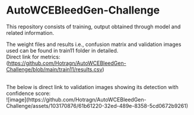 # AutoWCEBleedGen-Challenge
This repository consists of training, output obtained through model and related information. <br>

The weight files and results i.e., confusion matrix and validation images used can be found in train11 folder in 
detailed.
<br>
Direct link for metrics:<br>
(https://github.com/Hotragn/AutoWCEBleedGen-Challenge/blob/main/train11/results.csv)


<br>
The below is direct link to validation images showing its detection with confidence score:<br>  
![image](https://github.com/Hotragn/AutoWCEBleedGen-Challenge/assets/103170876/61b61220-32ed-489e-8358-5cd0672b9261)

